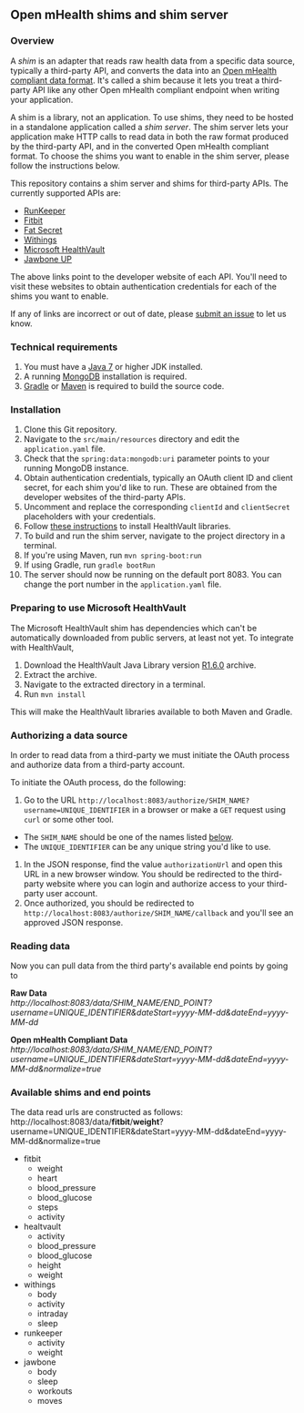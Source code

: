 ## Open mHealth shims and shim server

### Overview

A *shim* is an adapter that reads raw health data from a specific data source, typically a third-party API, and converts 
the data into an [Open mHealth compliant data format](http://www.openmhealth.org/developers/schemas/). It's called a shim
because it lets you treat a third-party API like any other Open mHealth compliant endpoint when writing your application.   
 
A shim is a library, not an application. To use shims, they need to be hosted in a standalone application called a *shim server*. 
The shim server lets your application make HTTP calls to read data in both the raw format produced by the third-party API, and in the 
converted Open mHealth compliant format. To choose the shims you want to enable in the shim server, please follow the instructions below.
 
This repository contains a shim server and shims for third-party APIs. The currently supported APIs are:

* [RunKeeper](http://developer.runkeeper.com/healthgraph)
* [Fitbit](http://dev.fitbit.com/)
* [Fat Secret](http://platform.fatsecret.com/api/)
* [Withings](http://oauth.withings.com/api)
* [Microsoft HealthVault](https://developer.healthvault.com/)
* [Jawbone UP](https://jawbone.com/up/developer)

The above links point to the developer website of each API. You'll need to visit these websites to obtain 
authentication credentials for each of the shims you want to enable.  

If any of links are incorrect or out of date, please [submit an issue](https://github.com/openmhealth/omh-shims/issues) to let us know. 
  

### Technical requirements

1. You must have a [Java 7](http://www.oracle.com/technetwork/java/javase/downloads/index-jsp-138363.html/) or higher JDK installed. 
1. A running [MongoDB](http://http://docs.mongodb.org/manual/) installation is required.
1. [Gradle](http://www.gradle.org/) or [Maven](http://maven.apache.org/) is required to build the source code.  


### Installation

1. Clone this Git repository.
1. Navigate to the `src/main/resources` directory and edit the `application.yaml` file.
1. Check that the `spring:data:mongodb:uri` parameter points to your running MongoDB instance.
1. Obtain authentication credentials, typically an OAuth client ID and client secret, for each shim you'd like to run. These are obtained from the developer websites of the third-party APIs.
1. Uncomment and replace the corresponding `clientId` and `clientSecret` placeholders with your credentials.
1. Follow [these instructions](#preparing-to-use-microsoft-healthvault) to install HealthVault libraries.
1. To build and run the shim server, navigate to the project directory in a terminal. 
  1. If you're using Maven, run `mvn spring-boot:run`
  1. If using Gradle, run `gradle bootRun`
1. The server should now be running on the default port 8083. You can change the port number in the `application.yaml` file.

### Preparing to use Microsoft HealthVault
    
The Microsoft HealthVault shim has dependencies which can't be automatically downloaded from public servers, at least 
not yet. To integrate with HealthVault,

1. Download the HealthVault Java Library version [R1.6.0](https://healthvaultjavalib.codeplex.com/releases/view/125355) archive.
1. Extract the archive.
1. Navigate to the extracted directory in a terminal.
1. Run `mvn install`
  
This will make the HealthVault libraries available to both Maven and Gradle.  

### Authorizing a data source

In order to read data from a third-party we must initiate the OAuth process and authorize data from a third-party account.

To initiate the OAuth process, do the following:
 
1. Go to the URL `http://localhost:8083/authorize/SHIM_NAME?username=UNIQUE_IDENTIFIER` in a browser or make a `GET` request
  using `curl` or some other tool.
  * The `SHIM_NAME` should be one of the names listed [below](#available-shims-and-endpoints). 
  * The `UNIQUE_IDENTIFIER` can be any unique string you'd like to use. 
1. In the JSON response, find the value `authorizationUrl` and open this URL in a new browser window. 
You should be redirected to the third-party website where you can login and authorize access to your third-party user account. 
1. Once authorized, you should be redirected to `http://localhost:8083/authorize/SHIM_NAME/callback` and you'll see an approved JSON response.

### Reading data
Now you can pull data from the third party's available end points by going to
 
**Raw Data**  
*http://localhost:8083/data/SHIM_NAME/END_POINT?username=UNIQUE_IDENTIFIER&dateStart=yyyy-MM-dd&dateEnd=yyyy-MM-dd*

**Open mHealth Compliant Data**  
*http://localhost:8083/data/SHIM_NAME/END_POINT?username=UNIQUE_IDENTIFIER&dateStart=yyyy-MM-dd&dateEnd=yyyy-MM-dd&normalize=true*

### Available shims and end points

The data read urls are constructed as follows: http://localhost:8083/data/**fitbit**/**weight**?username=UNIQUE_IDENTIFIER&dateStart=yyyy-MM-dd&dateEnd=yyyy-MM-dd&normalize=true

* fitbit
    * weight 
    * heart
    * blood_pressure
    * blood_glucose
    * steps
    * activity
* healtvault
    * activity 
    * blood_pressure
    * blood_glucose
    * height
    * weight
* withings
    * body 
    * activity
    * intraday
    * sleep    
* runkeeper
    * activity
    * weight  
* jawbone
    * body
    * sleep
    * workouts
    * moves